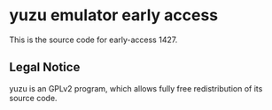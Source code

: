 yuzu emulator early access
=============

This is the source code for early-access 1427.

## Legal Notice

yuzu is an GPLv2 program, which allows fully free redistribution of its source code.
